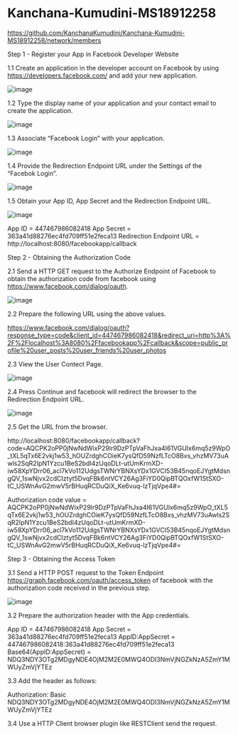 # Kanchana-Kumudini-MS18912258
https://github.com/KanchanaKumudini/Kanchana-Kumudini-MS18912258/network/members

Step 1 - Register your App in Facebook Developer Website

1.1 Create an application in the developer account on Facebook by using https://developers.facebook.com/ and add your new application.

![image](https://user-images.githubusercontent.com/50174329/58014475-8907d680-7b16-11e9-8f62-c771821cd6c3.png)

1.2 Type the display name of your application and your contact email to create the application.

![image](https://user-images.githubusercontent.com/50174329/58014955-ab4e2400-7b17-11e9-9c8a-7706f9f8d3d2.png)

1.3 Associate “Facebook Login” with your application.

![image](https://user-images.githubusercontent.com/50174329/58015317-87d7a900-7b18-11e9-93eb-6ad191a265da.png)

1.4 Provide the Redirection Endpoint URL under the Settings of the “Facebok Login”.

![image](https://user-images.githubusercontent.com/50174329/58015700-8a86ce00-7b19-11e9-9230-bd115c8b8b91.png)

1.5 Obtain your App ID, App Secret and the Redirection Endpoint URL.

![image](https://user-images.githubusercontent.com/50174329/58015872-f5380980-7b19-11e9-938e-fd461fe46edf.png)

App ID = 447467986082418
App Secret = 363a41d88276ec4fd709ff51e2feca13
Redirection Endpoint URL = http://localhost:8080/facebookapp/callback

Step 2 - Obtaining the Authorization Code

2.1 Send a HTTP GET request to the Authorize Endpoint of Facebook to obtain the authorization code from facebook using https://www.facebook.com/dialog/oauth.

![image](https://user-images.githubusercontent.com/50174329/58016538-7c39b180-7b1b-11e9-94ee-0b89960f82d2.png)

2.2 Prepare the following URL using the above values.

https://www.facebook.com/dialog/oauth?response_type=code&client_id=447467986082418&redirect_uri=http%3A%2F%2Flocalhost%3A8080%2Ffacebookapp%2Fcallback&scope=public_profile%20user_posts%20user_friends%20user_photos

2.3 View the User Contect Page.

![image](https://user-images.githubusercontent.com/50174329/58016921-9b850e80-7b1c-11e9-8250-7a9023a1abe5.png)

2.4 Press Continue and facebook will redirect the browser to the Redirection Endpoint URL.

![image](https://user-images.githubusercontent.com/50174329/58017302-7b098400-7b1d-11e9-832c-1e3213f9a510.png)

2.5 Get the URL from the browser.

http://localhost:8080/facebookapp/callback?code=AQCPK2oPP0jNwNdWixP29lr9DzPTpVaFhJxa4I61VGUIx6mq5z9WpO_tXL5qTx6E2vkj1w53_hOUZrdghCOieK7ysQfD59NzfLTcO8Bxs_vhzMV73uAwls2SqR2IpN1Yzcu1BeS2bdI4zUqoDLt-utUmKrmXD-iw58XpYDrr06_acl7kVo112UdgsTWNrYBNXsYDx1GVCI53B45nqoEJYgtMdsngQV_1swNjvx2cdCIztyt5DvqFBk6ntVCY26Ag3FiYD0QipBTQOxfW1StSXO-tC_USWnAvG2mwV5rBHuqRCDuQiX_Ke6vuq-lzTjqVpe4#_=_

Authorization code value = AQCPK2oPP0jNwNdWixP29lr9DzPTpVaFhJxa4I61VGUIx6mq5z9WpO_tXL5qTx6E2vkj1w53_hOUZrdghCOieK7ysQfD59NzfLTcO8Bxs_vhzMV73uAwls2SqR2IpN1Yzcu1BeS2bdI4zUqoDLt-utUmKrmXD-iw58XpYDrr06_acl7kVo112UdgsTWNrYBNXsYDx1GVCI53B45nqoEJYgtMdsngQV_1swNjvx2cdCIztyt5DvqFBk6ntVCY26Ag3FiYD0QipBTQOxfW1StSXO-tC_USWnAvG2mwV5rBHuqRCDuQiX_Ke6vuq-lzTjqVpe4#_=_

Step 3 - Obtaining the Access Token

3.1 Send a HTTP POST request to the Token Endpoint https://graph.facebook.com/oauth/access_token of facebook with the authorization code received in the previous step. 

![image](https://user-images.githubusercontent.com/50174329/58018176-bc9b2e80-7b1f-11e9-9e3c-d95988cf2a19.png)

3.2 Prepare the authorization header with the App credentials.

App ID = 447467986082418
App Secret = 363a41d88276ec4fd709ff51e2feca13
AppID:AppSecret = 447467986082418:363a41d88276ec4fd709ff51e2feca13
Base64(AppID:AppSecret) = NDQ3NDY3OTg2MDgyNDE4OjM2M2E0MWQ4ODI3NmVjNGZkNzA5ZmY1MWUyZmVjYTEz

3.3 Add the header as follows:

Authorization: Basic NDQ3NDY3OTg2MDgyNDE4OjM2M2E0MWQ4ODI3NmVjNGZkNzA5ZmY1MWUyZmVjYTEz

3.4 Use a HTTP Client browser plugin like RESTClient send the request.

